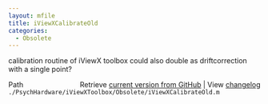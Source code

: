 ```yaml
---
layout: mfile
title: iViewXCalibrateOld
categories:
  - Obsolete
---
```


calibration routine of iViewX toolbox
could also double as driftcorrection with a single point?


<div class="code_header" style="text-align:right;">
  <span style="float:left;">Path&nbsp;&nbsp;</span> <span class="counter">Retrieve <a href=
  "https://raw.github.com/Psychtoolbox-3/Psychtoolbox-3/beta/./PsychHardware/iViewXToolbox/Obsolete/iViewXCalibrateOld.m">current version from GitHub</a> | View <a href=
  "https://github.com/Psychtoolbox-3/Psychtoolbox-3/commits/beta/./PsychHardware/iViewXToolbox/Obsolete/iViewXCalibrateOld.m">changelog</a></span>
</div>
<div class="code">
  <code>./PsychHardware/iViewXToolbox/Obsolete/iViewXCalibrateOld.m</code>
</div>
